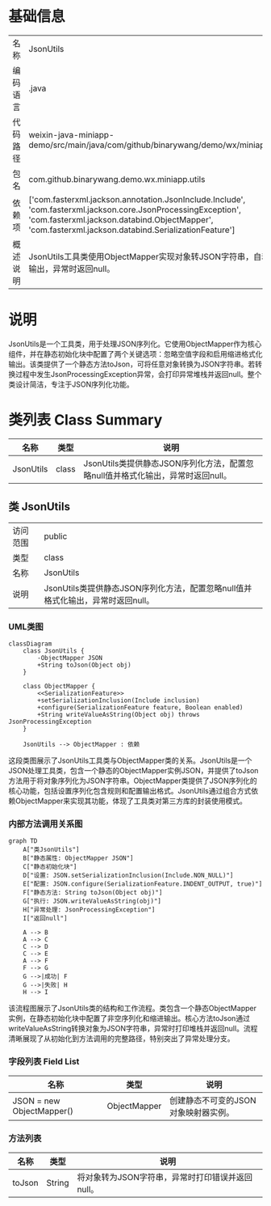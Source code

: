 # 基础信息

|      |      |
|------|------|
| 名称 | JsonUtils |
| 编码语言 | .java |
| 代码路径 | weixin-java-miniapp-demo/src/main/java/com/github/binarywang/demo/wx/miniapp/utils/JsonUtils.java |
| 包名 | com.github.binarywang.demo.wx.miniapp.utils |
| 依赖项 | ['com.fasterxml.jackson.annotation.JsonInclude.Include', 'com.fasterxml.jackson.core.JsonProcessingException', 'com.fasterxml.jackson.databind.ObjectMapper', 'com.fasterxml.jackson.databind.SerializationFeature'] |
| 概述说明 | JsonUtils工具类使用ObjectMapper实现对象转JSON字符串，自动忽略null值并格式化输出，异常时返回null。 |

# 说明

JsonUtils是一个工具类，用于处理JSON序列化。它使用ObjectMapper作为核心组件，并在静态初始化块中配置了两个关键选项：忽略空值字段和启用缩进格式化输出。该类提供了一个静态方法toJson，可将任意对象转换为JSON字符串。若转换过程中发生JsonProcessingException异常，会打印异常堆栈并返回null。整个类设计简洁，专注于JSON序列化功能。

# 类列表 Class Summary

| 名称   | 类型  | 说明 |
|-------|------|-------------|
| JsonUtils | class | JsonUtils类提供静态JSON序列化方法，配置忽略null值并格式化输出，异常时返回null。 |



## 类 JsonUtils

|      |      |
|------|------|
| 访问范围 | public |
| 类型 | class |
| 名称 | JsonUtils |
| 说明 | JsonUtils类提供静态JSON序列化方法，配置忽略null值并格式化输出，异常时返回null。 |


### UML类图

```mermaid
classDiagram
    class JsonUtils {
        -ObjectMapper JSON
        +String toJson(Object obj)
    }

    class ObjectMapper {
        <<SerializationFeature>>
        +setSerializationInclusion(Include inclusion)
        +configure(SerializationFeature feature, Boolean enabled)
        +String writeValueAsString(Object obj) throws JsonProcessingException
    }

    JsonUtils --> ObjectMapper : 依赖
```

这段类图展示了JsonUtils工具类与ObjectMapper类的关系。JsonUtils是一个JSON处理工具类，包含一个静态的ObjectMapper实例JSON，并提供了toJson方法用于将对象序列化为JSON字符串。ObjectMapper类提供了JSON序列化的核心功能，包括设置序列化包含规则和配置输出格式。JsonUtils通过组合方式依赖ObjectMapper来实现其功能，体现了工具类对第三方库的封装使用模式。


### 内部方法调用关系图

```mermaid
graph TD
    A["类JsonUtils"]
    B["静态属性: ObjectMapper JSON"]
    C["静态初始化块"]
    D["设置: JSON.setSerializationInclusion(Include.NON_NULL)"]
    E["配置: JSON.configure(SerializationFeature.INDENT_OUTPUT, true)"]
    F["静态方法: String toJson(Object obj)"]
    G["执行: JSON.writeValueAsString(obj)"]
    H["异常处理: JsonProcessingException"]
    I["返回null"]

    A --> B
    A --> C
    C --> D
    C --> E
    A --> F
    F --> G
    G -->|成功| F
    G -->|失败| H
    H --> I
```

该流程图展示了JsonUtils类的结构和工作流程。类包含一个静态ObjectMapper实例，在静态初始化块中配置了非空序列化和缩进输出。核心方法toJson通过writeValueAsString转换对象为JSON字符串，异常时打印堆栈并返回null。流程清晰展现了从初始化到方法调用的完整路径，特别突出了异常处理分支。

### 字段列表 Field List

| 名称  | 类型  | 说明 |
|-------|-------|------|
| JSON = new ObjectMapper() | ObjectMapper | 创建静态不可变的JSON对象映射器实例。 |

### 方法列表

| 名称  | 类型  | 说明 |
|-------|-------|------|
| toJson | String | 将对象转为JSON字符串，异常时打印错误并返回null。 |




